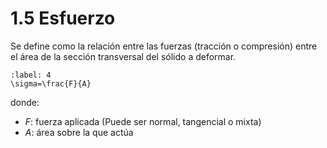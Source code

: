 # 1.5 Esfuerzo
Se define como la relación entre las fuerzas (tracción o compresión) entre el área de la sección transversal del sólido a deformar. 

```{math}
:label: 4
\sigma=\frac{F}{A}
```
donde:
- $F$: fuerza aplicada (Puede ser normal, tangencial o mixta)
- $A$: área sobre la que actúa


